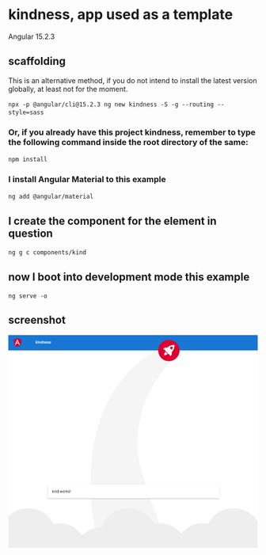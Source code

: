 # kindness, app used as a template

Angular 15.2.3

## scaffolding

This is an alternative method, if you do not intend to install the latest version globally, at least not for the moment.

```shell
npx -p @angular/cli@15.2.3 ng new kindness -S -g --routing --style=sass
```

### Or, if you already have this project kindness, remember to type the following command inside the root directory of the same:

```shell
npm install
```

### I install Angular Material to this example

```shell
ng add @angular/material
```

## I create the component for the element in question

```shell
ng g c components/kind
```

## now I boot into development mode this example

```shell
ng serve -o
```

## screenshot

![kindness screenshot](https://github.com/paolomococci/angular-exercises-workshop/blob/main/screenshots/kindness_2022-06-13.png)
